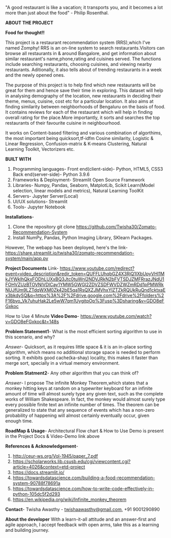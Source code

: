 "A good restaurant is like a vacation; it transports you, and it becomes a lot more than just about the food" - Philip Rosenthal.

**ABOUT THE PROJECT**

**Food for thought!!** 

This project is a restaurant recommendation system
(RRS),which I've named Zomphy!
RRS is an on-line system to search restaurants.Visitors can browse 
all restaurants in & around Bangalore, and get information about similar
restaurant's name,phone,rating and cuisines served. The functions include
searching restaurants, choosing cuisines, and viewing nearby restaurants. 
Aditionally, it also tells about of trending restaurants in a week 
and the newly opened ones.

The purpose of this project is to help find
which new restaurants will be great for them and hence save their 
time in exploring. This dataset will help in analysing demography 
of the location, new restaurants in deciding their theme, menus, cuisine, 
cost etc for a particular location. It also aims at finding similarity between 
neighborhoods of Bengaluru on the basis of food. It contains reviews for each of
the restaurant which will help in finding overall rating for the place.More importantly,
it sorts and searches the top restaurants of their favourite cuisine in neighbourhood.

It works on Content-based filtering and various combination of algorthims,
the most important being quicksort,tf-idfm Cosine similarity, Logistic & Linear 
Regression, Confusion-matrix & K-means Clustering, Natural Learning Toolkit,
Vectorizers etc.

**BUILT WITH**

 1. Programming languages- Front end(client-side)- Python, HTML5, CSS3
                           Back end(server-side)- Python 3.9.6
 2. Frameworks & Deployment- Streamlit Open Source Framework
 3. Libraries- Numpy, Pandas, Seaborn, MatplotLib, Scikit Learn(Model selection, linear
               models and metrics), Natural Learning ToolKit
 4. Servers- Jupyter Server(Local)
 5. UI/UX solutions- Streamlit
 6. Tools- Jupyter Notebook
 
**Installations**-

1. Clone the repository 
    git clone  https://github.com/Twisha30/Zomato-Recommendation-System
2. Install NumPy, Pandas, Python Imaging Library, SKlearn Packages.

However, The webapp has been deployed, here's the link-
https://share.streamlit.io/twisha30/zomato-recommendation-system/main/app.py 

 **Project Documents** Link- https://www.youtube.com/redirect?event=video_description&redir_token=QUFFLUhqbGZ4X3RjQ1lXbUpyVHl1MkJYWklhQkxFODhLUXxBQ3Jtc0tuWnl2NDVJRkN2bFVTSDJZMFRrazJNdU1FOHVZUzBTOVNlVDlCay1YMW5GWGl2ZDVZSDFWVDZWZmRDd1pPMWRkNUJfUm9LZTdqWXM0Zk42bE5qa1RsQXZJMVhxYlZTZkRQUkRuQnd1cktxaEx3bkdySQ&q=https%3A%2F%2Fdrive.google.com%2Fdrive%2Ffolders%2F16bvo_Vk7uhuHak2Le5wW7qm1UygitpOp%3Fusp%3Dsharing&v=GDO8eFGxkoc
 
 How to Use 4 Minute **Video Demo**- https://www.youtube.com/watch?v=GDO8eFGxkoc&t=148s
 
 **Problem Statement1**- What is the most efficient sorting algorithm to use in this scenario, and why?
 
*Answer*- Quicksort, as  it requires little space & it is an in-place sorting algorithm, which means no additional storage space is needed to perform sorting. It exhibits good cache(ka-shay) locality, this makes it faster than merge sort, specially in a virtual memory environment.

**Problem Statment2**- Any other algorithm that you can think of?

*Answer*- I propose The infinite Monkey Theorem,which states that a monkey hitting keys at random on a typewriter keyboard for an infinite amount of time will almost surely type any given text, such as the complete works of William Shakespeare. In fact, the monkey would almost surely type every possible finite text an infinite number of times. The theorem can be generalized to state that any sequence of events which has a non-zero probability of happening will almost certainly eventually occur, given enough time.

**RoadMap & Usage**-
Architectural Flow chart & How to Use Demo is present in the Project Docs & Video-Demo link above

**References & Acknowledgement**-
1. http://ceur-ws.org/Vol-1945/paper_7.pdf
2. https://scholarworks.lib.csusb.edu/cgi/viewcontent.cgi?article=4026&context=etd-project
3. https://docs.streamlit.io/
4. https://towardsdatascience.com/building-a-food-recommendation-system-90788f78691a
5. https://towardsdatascience.com/how-to-write-code-effectively-in-python-105dc5f2d293
6. https://en.wikipedia.org/wiki/Infinite_monkey_theorem


**Contact**-
Twisha Awasthy - twishaawasthy@gmail.com, +91 9001290890

**About the developer**
With a learn-it-all attitude and an answer-first and agile approach, I accept feedback with open arms, 
take this as a learning and building journey.


